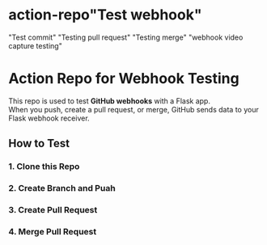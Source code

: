 # action-repo"Test webhook" 
"Test commit" 
"Testing pull request" 
"Testing merge" 
"webhook video capture testing" 



# Action Repo for Webhook Testing

This repo is used to test **GitHub webhooks** with a Flask app.  
When you push, create a pull request, or merge, GitHub sends data to your Flask webhook receiver.

## How to Test

### 1. Clone this Repo
### 2. Create Branch and Puah
### 3. Create Pull Request
### 4. Merge Pull Request




